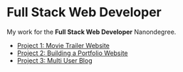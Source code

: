 # Full Stack Web Developer

My work for the __Full Stack Web Developer__ Nanondegree.

* [Project 1: Movie Trailer Website][1]
* [Project 2: Building a Portfolio Website][2]
* [Project 3: Multi User Blog][3]

[1]: https://github.com/oser520/ud/tree/master/fswd/proj1
[2]: https://github.com/oser520/ud/tree/master/fswd/proj2
[3]: https://github.com/oser520/ud/tree/master/fswd/proj3
